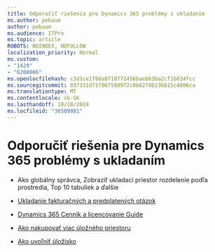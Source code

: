 ```yaml
---
title: Odporučiť riešenia pre Dynamics 365 problémy s ukladaním
ms.author: pebaum
author: pebaum
ms.audience: ITPro
ms.topic: article
ROBOTS: NOINDEX, NOFOLLOW
localization_priority: Normal
ms.custom:
- "1429"
- "6200006"
ms.openlocfilehash: c3d1ce1f0da0710772456baeb63ba2cf1b834fcc
ms.sourcegitcommit: 037331d71f06750d972c0b6278b23bb15c4806ca
ms.translationtype: MT
ms.contentlocale: sk-SK
ms.lasthandoff: 10/18/2019
ms.locfileid: "36509881"
---
```

# <a name="recommend-solutions-for-dynamics-365-storage-issues"></a>Odporučiť riešenia pre Dynamics 365 problémy s ukladaním

* Ako globálny správca, Zobraziť ukladací priestor rozdelenie podľa prostredia, Top 10 tabuliek a ďalšie

* [Ukladanie fakturačných a predplatených otázok](https://docs.microsoft.com/dynamics365/customer-engagement/admin/contact-information-microsoft-dynamics-365-online-billing-support)

* [Dynamics 365 Cenník a licencovanie Guide](https://dynamics.microsoft.com/pricing/)

* [Ako nakupovať viac úložného priestoru](https://docs.microsoft.com/dynamics365/customer-engagement/admin/manage-storage#add-storage-to-dynamics-365-online)

* [Ako uvoľniť úložisko](https://docs.microsoft.com/dynamics365/customer-engagement/admin/free-storage-space)

